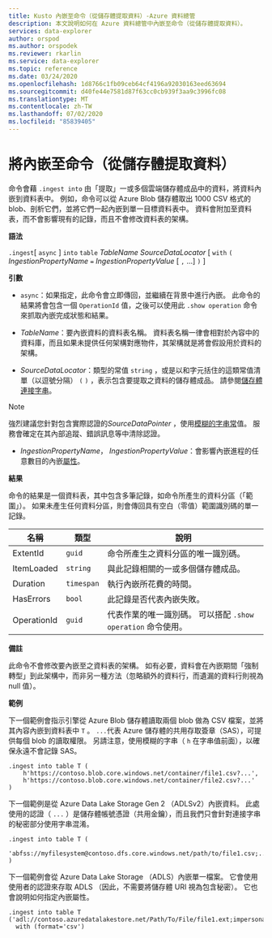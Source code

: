 ```yaml
---
title: Kusto 內嵌至命令（從儲存體提取資料）-Azure 資料總管
description: 本文說明如何在 Azure 資料總管中內嵌至命令（從儲存體提取資料）。
services: data-explorer
author: orspod
ms.author: orspodek
ms.reviewer: rkarlin
ms.service: data-explorer
ms.topic: reference
ms.date: 03/24/2020
ms.openlocfilehash: 1d8766c1fb09ceb64cf4196a92030163eed63694
ms.sourcegitcommit: d40fe44e7581d87f63cc0cb939f3aa9c3996fc08
ms.translationtype: MT
ms.contentlocale: zh-TW
ms.lasthandoff: 07/02/2020
ms.locfileid: "85839405"
---
```

# <a name="the-ingest-into-command-pull-data-from-storage"></a>將內嵌至命令（從儲存體提取資料）

命令會藉 `.ingest into` 由「提取」一或多個雲端儲存體成品中的資料，將資料內嵌到資料表中。
例如，命令可以從 Azure Blob 儲存體取出 1000 CSV 格式的 blob、剖析它們，並將它們一起內嵌到單一目標資料表中。
資料會附加至資料表，而不會影響現有的記錄，而且不會修改資料表的架構。

**語法**

`.ingest`[ `async` ] `into` `table` *TableName* *SourceDataLocator* [ `with` `(` *IngestionPropertyName* `=` *IngestionPropertyValue* [ `,` ...] `)` ]

**引數**

* `async`：如果指定，此命令會立即傳回，並繼續在背景中進行內嵌。 此命令的結果將會包含一個 `OperationId` 值，之後可以使用此 `.show operation` 命令來抓取內嵌完成狀態和結果。
  
* *TableName*：要內嵌資料的資料表名稱。
  資料表名稱一律會相對於內容中的資料庫，而且如果未提供任何架構對應物件，其架構就是將會假設用於資料的架構。

* *SourceDataLocator*：類型的常值 `string` ，或是以和字元括住的這類常值清單（以逗號分隔） `(` `)` ，表示包含要提取之資料的儲存體成品。 請參閱[儲存體連接字串](../../api/connection-strings/storage.md)。

> [!NOTE]
> 強烈建議您針對包含實際認證的*SourceDataPointer* ，使用[模糊的字串常](../../query/scalar-data-types/string.md#obfuscated-string-literals)值。
> 服務會確定在其內部追蹤、錯誤訊息等中清除認證。

* *IngestionPropertyName*， *IngestionPropertyValue*：會影響內嵌進程的任意數目的內嵌[屬性](../../../ingestion-properties.md)。

**結果**

命令的結果是一個資料表，其中包含多筆記錄，如命令所產生的資料分區（「範圍」）。
如果未產生任何資料分區，則會傳回具有空白（零值）範圍識別碼的單一記錄。

|名稱       |類型      |說明                                                                |
|-----------|----------|---------------------------------------------------------------------------|
|ExtentId   |`guid`    |命令所產生之資料分區的唯一識別碼。|
|ItemLoaded |`string`  |與此記錄相關的一或多個儲存體成品。             |
|Duration   |`timespan`|執行內嵌所花費的時間。                                     |
|HasErrors  |`bool`    |此記錄是否代表內嵌失敗。                |
|OperationId|`guid`    |代表作業的唯一識別碼。 可以搭配 `.show operation` 命令使用。|

**備註**

此命令不會修改要內嵌至之資料表的架構。
如有必要，資料會在內嵌期間「強制轉型」到此架構中，而非另一種方法（忽略額外的資料行，而遺漏的資料行則視為 null 值）。

**範例**

下一個範例會指示引擎從 Azure Blob 儲存體讀取兩個 blob 做為 CSV 檔案，並將其內容內嵌到資料表中 `T` 。 `...`代表 Azure 儲存體的共用存取簽章（SAS），可提供每個 blob 的讀取權限。 另請注意，使用模糊的字串（ `h` 在字串值前面），以確保永遠不會記錄 SAS。

```kusto
.ingest into table T (
    h'https://contoso.blob.core.windows.net/container/file1.csv?...',
    h'https://contoso.blob.core.windows.net/container/file2.csv?...'
)
```

下一個範例是從 Azure Data Lake Storage Gen 2 （ADLSv2）內嵌資料。 此處使用的認證（ `...` ）是儲存體帳號憑證（共用金鑰），而且我們只會針對連接字串的秘密部分使用字串混淆。

```kusto
.ingest into table T (
  'abfss://myfilesystem@contoso.dfs.core.windows.net/path/to/file1.csv;...'
)
```

下一個範例會從 Azure Data Lake Storage （ADLS）內嵌單一檔案。
它會使用使用者的認證來存取 ADLS （因此，不需要將儲存體 URI 視為包含秘密）。 它也會說明如何指定內嵌屬性。

```kusto
.ingest into table T ('adl://contoso.azuredatalakestore.net/Path/To/File/file1.ext;impersonate')
  with (format='csv')
```

